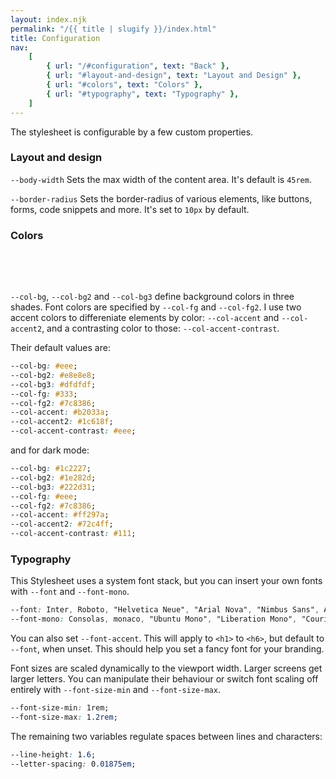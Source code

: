 ```yaml
---
layout: index.njk
permalink: "/{{ title | slugify }}/index.html"
title: Configuration
nav:
    [
        { url: "/#configuration", text: "Back" },
        { url: "#layout-and-design", text: "Layout and Design" },
        { url: "#colors", text: "Colors" },
        { url: "#typography", text: "Typography" },
    ]
---
```


The stylesheet is configurable by a few custom properties.

### Layout and design

`--body-width` Sets the max width of the content area. It's default is `45rem`.

`--border-radius` Sets the border-radius of various elements, like buttons, forms, code snippets and more. It's set to `10px` by default.

### Colors

<style>
    .colors-demo {
        display: flex;
        gap: 1rem;
    }

    .colors-demo > div {
        aspect-ratio: 1;
        flex: 1 1 100px;
    }
</style>
<div class="colors-demo">
    <div style="background:var(--col-bg)"></div>
    <div style="background:var(--col-bg2)"></div>
    <div style="background:var(--col-bg3)"></div>
    <div style="background:var(--col-fg)"></div>
    <div style="background:var(--col-fg2)"></div>
    <div style="background:var(--col-accent)"></div>
    <div style="background:var(--col-accent2)"></div>
    <div style="background:var(--col-accent-contrast)"></div>
</div>

`--col-bg`, `--col-bg2` and `--col-bg3` define background colors in three shades. Font colors are specified by `--col-fg` and `--col-fg2`. I use two accent colors to differeniate elements by color: `--col-accent` and `--col-accent2`, and a contrasting color to those: `--col-accent-contrast`.

Their default values are:

```css
--col-bg: #eee;
--col-bg2: #e8e8e8;
--col-bg3: #dfdfdf;
--col-fg: #333;
--col-fg2: #7c8386;
--col-accent: #b2033a;
--col-accent2: #1c618f;
--col-accent-contrast: #eee;
```

and for dark mode:

```css
--col-bg: #1c2227;
--col-bg2: #1e282d;
--col-bg3: #222d31;
--col-fg: #eee;
--col-fg2: #7c8386;
--col-accent: #ff297a;
--col-accent2: #72c4ff;
--col-accent-contrast: #111;
```

### Typography

This Stylesheet uses a system font stack, but you can insert your own fonts with `--font` and `--font-mono`.

```css
--font: Inter, Roboto, "Helvetica Neue", "Arial Nova", "Nimbus Sans", Arial, sans-serif;
--font-mono: Consolas, monaco, "Ubuntu Mono", "Liberation Mono", "Courier New", Courier, monospace;
```

You can also set `--font-accent`. This will apply to `<h1>` to `<h6>`, but default to `--font`, when unset. This should help you set a fancy font for your branding.

Font sizes are scaled dynamically to the viewport width. Larger screens get larger letters. You can manipulate their behaviour or switch font scaling off entirely with `--font-size-min` and `--font-size-max`.

```css
--font-size-min: 1rem;
--font-size-max: 1.2rem;
```

The remaining two variables regulate spaces between lines and characters:

```css
--line-height: 1.6;
--letter-spacing: 0.01875em;
```

